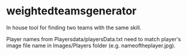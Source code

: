 # weightedteamsgenerator
In house tool for finding two teams with the same skill. 

Player names from Playersdata/playersData.txt need to match player's image file name in Images/Players folder (e.g. nameoftheplayer.jpg).
